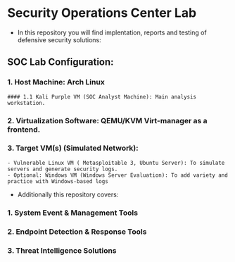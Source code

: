 # Security Operations Center Lab

- In this repository you will find implentation, reports and testing of defensive security solutions:

## SOC Lab Configuration:

### 1. Host Machine: Arch Linux
    #### 1.1 Kali Purple VM (SOC Analyst Machine): Main analysis workstation.
### 2. Virtualization Software: QEMU/KVM Virt-manager as a frontend.
### 3. Target VM(s) (Simulated Network):

    - Vulnerable Linux VM ( Metasploitable 3, Ubuntu Server): To simulate servers and generate security logs.
    - Optional: Windows VM (Windows Server Evaluation): To add variety and practice with Windows-based logs

- Additionally this repository covers:

 ### 1. System Event & Management Tools 
 ### 2. Endpoint Detection & Response Tools
 ### 3. Threat Intelligence Solutions
